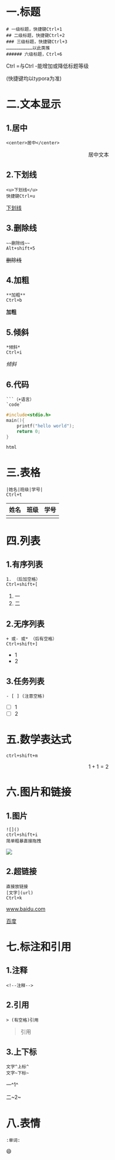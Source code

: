 # 一.标题

```
# 一级标题，快捷键Ctrl+1
## 二级标题，快捷键Ctrl+2
### 三级标题，快捷键Ctrl+3
…………………………以此类推
###### 六级标题，Ctrl+6
```

Ctrl =与Ctrl -能增加或降低标题等级

(快捷键均以typora为准)

# 二.文本显示

## 1.居中

```
<center>居中</center>
```

<center>
    居中文本
</center>

## 2.下划线

```
<u>下划线</u>
快捷键Ctrl+u
```

<u>下划线</u>

## 3.删除线

```
~~删除线~~
Alt+shift+5
```

~~删除线~~

## 4.加粗

```
**加粗**
Ctrl+b
```

**加粗**

## 5.倾斜

```
*倾斜*
Ctrl+i
```

*倾斜*

## 6.代码

```
​```（+语言）
`code`
```

```C
#include<stdio.h>
main(){
    printf("hello world");
    return 0;
}
```

`html`

# 三.表格

```
|姓名|班级|学号|
Ctrl+t
```

| 姓名 | 班级 | 学号 |
| ---- | ---- | ---- |
|      |      |      |

# 四.列表

## 1.有序列表

```
1. （后加空格）
Ctrl+shift+[
```

1. 一
2. 二

## 2.无序列表

```
+ 或- 或* （后有空格）
Ctrl+shift+]
```

* 1
* 2

## 3.任务列表

```
- [ ] (注意空格)
```

- [ ] 1
- [ ] 2

# 五.数学表达式

```
ctrl+shift+m
```

$$
1+1=2
$$

# 六.图片和链接

## 1.图片

```
![]()
ctrl+shift+i
简单粗暴直接拖拽
```

![](C:\Users\pc\Pictures\QQ图片20200714091259.png)

## 2.超链接

```
直接放链接
[文字](url)
Ctrl+k
```

www.baidu.com

[百度](www.baidu.com)

# 七.标注和引用

## 1.注释

```
<!--注释-->
```

<!--注释-->

## 2.引用

```
> (有空格)引用
```

> 引用

## 3.上下标

```
文字^上标^
文字~下标~
```

一^1^

二~2~

# 八.表情

```
:单词:
```

:smile: